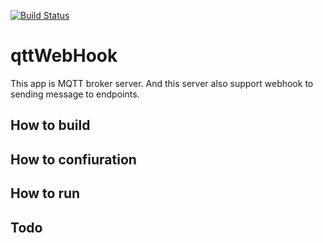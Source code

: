 [![Build Status](https://travis-ci.com/muratsplat/qttWebHook.svg?branch=master)](https://travis-ci.com/muratsplat/qttWebHook)
# qttWebHook

This app is MQTT broker server. And this server also support webhook to sending message to endpoints.


## How to build

## How to confiuration

## How to run


## Todo
